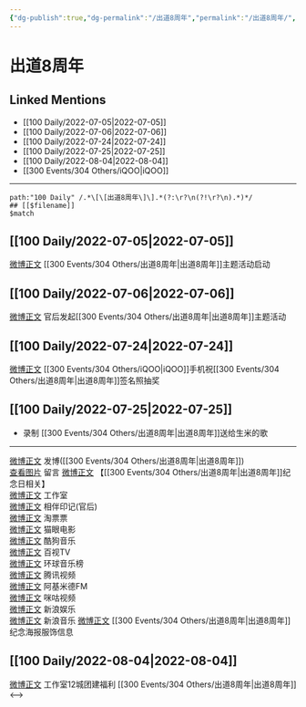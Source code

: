 ```yaml
---
{"dg-publish":true,"dg-permalink":"/出道8周年","permalink":"/出道8周年/","created":"2022-12-06T15:34:02.000+08:00","updated":"2023-04-10T16:59:58.000+08:00"}
---
```


# 出道8周年

## Linked Mentions
- [[100 Daily/2022-07-05\|2022-07-05]]
- [[100 Daily/2022-07-06\|2022-07-06]]
- [[100 Daily/2022-07-24\|2022-07-24]]
- [[100 Daily/2022-07-25\|2022-07-25]]
- [[100 Daily/2022-08-04\|2022-08-04]]
- [[300 Events/304 Others/iQOO\|iQOO]]


---

```expander
path:"100 Daily" /.*\[\[出道8周年\]\].*(?:\r?\n(?!\r?\n).*)*/
## [[$filename]]
$match
```
## [[100 Daily/2022-07-05\|2022-07-05]]
[微博正文](https://weibo.com/detail/4787952549364073) [[300 Events/304 Others/出道8周年\|出道8周年]]主题活动启动

## [[100 Daily/2022-07-06\|2022-07-06]]
[微博正文](https://weibo.com/5248300719/LAU2WDi1r) 官后发起[[300 Events/304 Others/出道8周年\|出道8周年]]主题活动
## [[100 Daily/2022-07-24\|2022-07-24]]
[微博正文](https://m.weibo.cn/6960161079/4794892050240383) [[300 Events/304 Others/iQOO\|iQOO]]手机祝[[300 Events/304 Others/出道8周年\|出道8周年]]签名照抽奖
## [[100 Daily/2022-07-25\|2022-07-25]]
  - 录制 [[300 Events/304 Others/出道8周年\|出道8周年]]送给生米的歌
---
[微博正文](http://weibo.com/1736988591/LDXCOuFiC) 发博([[300 Events/304 Others/出道8周年\|出道8周年]])  
[查看图片](https://wx1.sinaimg.cn/large/0088n2Pggy1h4jllqcirkj30u012tgod.jpg) 留言 [微博正文](http://weibo.com/1736988591/LDJEWDyEC)
【[[300 Events/304 Others/出道8周年\|出道8周年]]纪念日相关】  
[微博正文](http://weibo.com/7478855230/LDTS0yoC2) 工作室  
[微博正文](http://weibo.com/5248300719/LDUWLgsUF) 相伴印记(官后)  
[微博正文](http://weibo.com/2095820504/LDOYbyZoS) 淘票票  
[微博正文](http://weibo.com/2611607127/LDOXYf5fU) 猫眼电影  
[微博正文](http://weibo.com/1665103091/LDVfDjOGw) 酷狗音乐  
[微博正文](http://weibo.com/7516842376/LDUmQ964X) 百视TV  
[微博正文](http://weibo.com/1674242970/LDWAQ6mkC) 环球音乐榜  
[微博正文](http://weibo.com/2591595652/LDUu0gwdy) 腾讯视频  
[微博正文](http://weibo.com/5201375800/LDTyJfiSO) 阿基米德FM  
[微博正文](http://weibo.com/1809436135/LDTzaeejV) 咪咕视频  
[微博正文](http://weibo.com/1642591402/LDSw7jsjQ) 新浪娱乐  
[微博正文](http://weibo.com/1266269835/LDU1IttcR) 新浪音乐
[微博正文](http://weibo.com/7710473200/LDTVB2K82) [[300 Events/304 Others/出道8周年\|出道8周年]]纪念海报服饰信息
## [[100 Daily/2022-08-04\|2022-08-04]]
[微博正文](https://m.weibo.cn/7478855230/4798875120697766) 工作室12城团建福利 [[300 Events/304 Others/出道8周年\|出道8周年]]
<-->